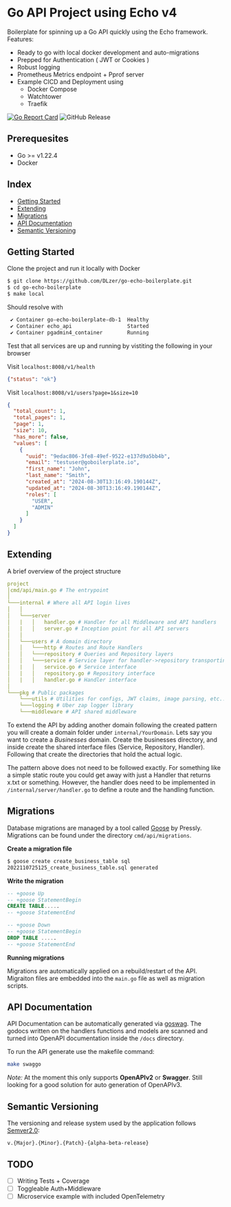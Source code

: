 # Go API Project using Echo v4

Boilerplate for spinning up a Go API quickly using the Echo framework.
Features:
- Ready to go with local docker development and auto-migrations
- Prepped for Authentication ( JWT or Cookies )
- Robust logging
- Prometheus Metrics endpoint + Pprof server
- Example CICD and Deployment using
    - Docker Compose
    - Watchtower
    - Traefik

[![Go Report Card](https://goreportcard.com/badge/github.com/DLzer/go-echo-boilerplate)](https://goreportcard.com/report/github.com/DLzer/go-echo-boilerplate) ![GitHub Release](https://img.shields.io/github/v/release/DLzer/go-echo-boilerplate)

## Prerequesites
- Go >= v1.22.4
- Docker

## Index

* [Getting Started](#getting-started)
* [Extending](#extending)
* [Migrations](#migrations)
* [API Documentation](#api-documentation)
* [Semantic Versioning](#semantic-versioning)


## Getting Started
Clone the project and run it locally with Docker
```bash
$ git clone https://github.com/DLzer/go-echo-boilerplate.git
$ cd go-echo-boilerplate
$ make local
```

Should resolve with
```bash
 ✔ Container go-echo-boilerplate-db-1  Healthy
 ✔ Container echo_api                  Started
 ✔ Container pgadmin4_container        Running 
```

Test that all services are up and running by vistiting the following in your browser

Visit `localhost:8008/v1/health`
```json
{"status": "ok"}
```

Visit `localhost:8008/v1/users?page=1&size=10`
```json
{
  "total_count": 1,
  "total_pages": 1,
  "page": 1,
  "size": 10,
  "has_more": false,
  "values": [
    {
      "uuid": "9edac806-3fe8-49ef-9522-e137d9a5bb4b",
      "email": "testuser@goboilerplate.io",
      "first_name": "John",
      "last_name": "Smith",
      "created_at": "2024-08-30T13:16:49.190144Z",
      "updated_at": "2024-08-30T13:16:49.190144Z",
      "roles": [
        "USER",
        "ADMIN"
      ]
    }
  ]
}
```


## Extending

A brief overview of the project structure
```yaml
project
│cmd/api/main.go # The entrypoint
│
└───internal # Where all API login lives
│   │
│   └───server
│   |   │   handler.go # Handler for all Middleware and API handlers
│   |   │   server.go # Inception point for all API servers
│   │
│   └───users # A domain directory
│   │   └───http # Routes and Route Handlers
│   │   └───repository # Queries and Repository layers
│   │   └───service # Service layer for handler->repository transporting and logic
│   |   │   service.go # Service interface
│   |   │   repository.go # Repository interface
│   |   │   handler.go # Handler interface
│
└───pkg # Public packages
    └───utils # Utilities for configs, JWT claims, image parsing, etc..
    └───logging # Uber zap logger library
    └───middleware # API shared middleware
```

To extend the API by adding another domain following the created pattern you will create a domain folder under `internal/YourDomain`. Lets say you want to create a *Businesses* domain. Create the businesses directory, and inside create the shared interface files (Service, Repository, Handler). Following that create the directories that hold the actual logic. 

The pattern above does not need to be followed exactly. For something like a simple static route you could get away with just a Handler that returns x.txt or something. However, the handler does need to be implemented in `/internal/server/handler.go` to define a route and the handling function.

## Migrations

Database migrations are managed by a tool called [Goose](https://github.com/pressly/goose) by Pressly. Migrations can be found under the directory `cmd/api/migrations`.

**Create a migration file**
```bash
$ goose create create_business_table sql
2022110725125_create_business_table.sql generated
```

**Write the migration**

```sql
-- +goose Up
-- +goose StatementBegin
CREATE TABLE.....
-- +goose StatementEnd

-- +goose Down
-- +goose StatementBegin
DROP TABLE .....
-- +goose StatementEnd
```

**Running migrations**

Migrations are automatically applied on a rebuild/restart of the API. Migraiton files are embedded into the `main.go` file as well as migration scripts. 

## API Documentation

API Documentation can be automatically generated via [goswag](https://github.com/swaggo/swag). The godocs written on the handlers functions and models are scanned and turned into OpenAPI documentation inside the `/docs` directory.

To run the API generate use the makefile command:
```bash
make swaggo
```

*Note:* At the moment this only supports **OpenAPIv2** or **Swagger**. Still looking for a good solution for auto generation of OpenAPIv3.

## Semantic Versioning

The versioning and release system used by the application follows [Semver2.0](https://semver.org/):
```
v.{Major}.{Minor}.{Patch}-{alpha-beta-release}
```

## TODO
- [ ] Writing Tests + Coverage
- [ ] Toggleable Auth+Middleware
- [ ] Microservice example with included OpenTelemetry